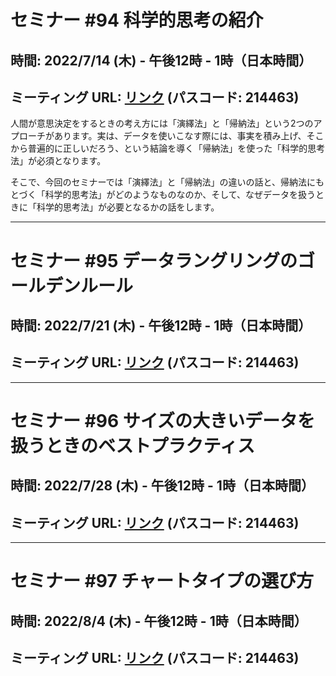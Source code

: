 # セミナー #94 科学的思考の紹介

## 時間: 2022/7/14 (木) - 午後12時 - 1時（日本時間）

## ミーティング URL: [リンク](https://us02web.zoom.us/j/331585134?pwd=VGVyeXBRWjFMT2hESFdhSU45Z2d0dz09) (パスコード: 214463)

人間が意思決定をするときの考え方には「演繹法」と「帰納法」という2つのアプローチがあります。実は、データを使いこなす際には、事実を積み上げ、そこから普遍的に正しいだろう、という結論を導く「帰納法」を使った「科学的思考法」が必須となります。

そこで、今回のセミナーでは「演繹法」と「帰納法」の違いの話と、帰納法にもとづく「科学的思考法」がどのようなものなのか、そして、なぜデータを扱うときに「科学的思考法」が必要となるかの話をします。

----

# セミナー #95 データラングリングのゴールデンルール

## 時間: 2022/7/21 (木) - 午後12時 - 1時（日本時間）

## ミーティング URL: [リンク](https://us02web.zoom.us/j/331585134?pwd=VGVyeXBRWjFMT2hESFdhSU45Z2d0dz09) (パスコード: 214463)

----

# セミナー #96 サイズの大きいデータを扱うときのベストプラクティス

## 時間: 2022/7/28 (木) - 午後12時 - 1時（日本時間）

## ミーティング URL: [リンク](https://us02web.zoom.us/j/331585134?pwd=VGVyeXBRWjFMT2hESFdhSU45Z2d0dz09) (パスコード: 214463)

----

# セミナー #97 チャートタイプの選び方

## 時間: 2022/8/4 (木) - 午後12時 - 1時（日本時間）

## ミーティング URL: [リンク](https://us02web.zoom.us/j/331585134?pwd=VGVyeXBRWjFMT2hESFdhSU45Z2d0dz09) (パスコード: 214463)
